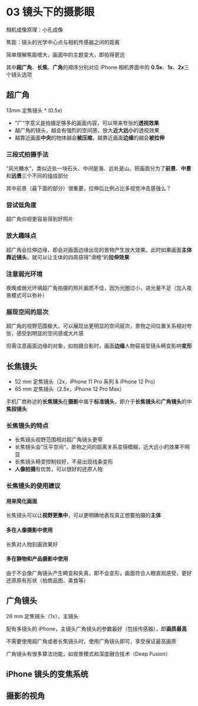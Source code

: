 # 03 镜头下的摄影眼

相机成像原理：小孔成像

焦距：镜头的光学中心点与相机传感器之间的距离

简单理解焦距增大，画面中的主题变大，即拍得更远

其中**超广角**、**长焦**、**广角**的顺序分别对应 iPhone 相机界面中的 **0.5x**、**1x**、**2x**三个镜头选项

## 超广角

13mm 定焦镜头 \* (0.5x)

- "广"字意义是拍摄足够多的画面内容，可以带来夸张的**透视效果**
- 越广角的镜头，越会有强烈的空间感，放大**近大远小**的透视效果
- 越靠近画面**中央**的物体越会**被压缩**，越靠近画面**边缘**的越会**被拉伸**

### 三段式拍摄手法

”风光糖水“，类似近处一块石头、中间是海、远处是山。把画面分为了**前景**、**中景**和**远景**三个不同的组成部分

其中前景（最下面的部分）很重要，拉伸后比例占比多视觉冲击感强么？

### 尝试低角度

超广角仰视更容易得到好照片

### 放大趣味点

超广角会拉伸边缘，即会对画面边缘出现的景物产生放大效果。此时如果画面**主体靠近镜头**，就可以让主体的四周获得”滑稽“的**拉伸效果**

### 注意弱光环境

夜晚或弱光环境超广角拍摄的照片画质不佳，因为光圈过小，进光量不足（加入夜景模式可以弥补）

### 展现空间的层次

超广角的视野范围极大，可以展现出更明显的空间层次，景物之间位置关系相对夸张，感受到明显的空间感或大片感

但需注意画面边缘的对象，如拍摄合影时，画面**边缘**人物容易受镜头畸变影响**变形**

## 长焦镜头

- 52 mm 定焦镜头（2x，iPhone 11 Pro 系列 & iPhone 12 Pro） <!-- TODO 数据待更新 -->
- 65 mm 定焦镜头（2.5x，iPhone 12 Pro Max）<!-- TODO 数据待更新 -->

手机厂商称述的**长焦镜头**在**摄影**中属于**标准镜头**，即介于**长焦镜头**和**广角镜头**的中**焦段镜头**

### 长焦镜头的特点

- 长焦镜头视野范围相对超广角镜头更窄
- 长焦镜头会”压平空间“，景物之间的距离关系变得模糊，近大远小的效果不明显<!-- TODO 咋理解捏 -->
- 长焦镜头畸变控制较好，不易出现线条变形
- **人像拍摄**有优势，可以很好的还原人物

### 长焦镜头的使用建议

#### 用来简化画面

长焦镜头可以让**视野更集中**，可以更明确地表现真正想要拍摄的**主体**

#### 多在人像摄影中使用

长焦对人物刻画效果好

#### 多在静物和产品摄影中使用

由于不会像广角镜头产生畸变和失真，即不会变形，画面符合人眼直观感受，更好还原原有形状（拍商品图、美食等）

## 广角镜头

26 mm 定焦镜头（1x），主镜头

配有多镜头的 iPhone，主镜头广角镜头的参数最好（包括传感器），即**画质最高**

不需要使用超广角或者长焦镜头时，使用广角镜头即可，享受保证最高画质

广角镜头有很多算法功能，如夜景模式和深度融合技术（Deep Fusion）

## iPhone 镜头的变焦系统

## 摄影的视角
